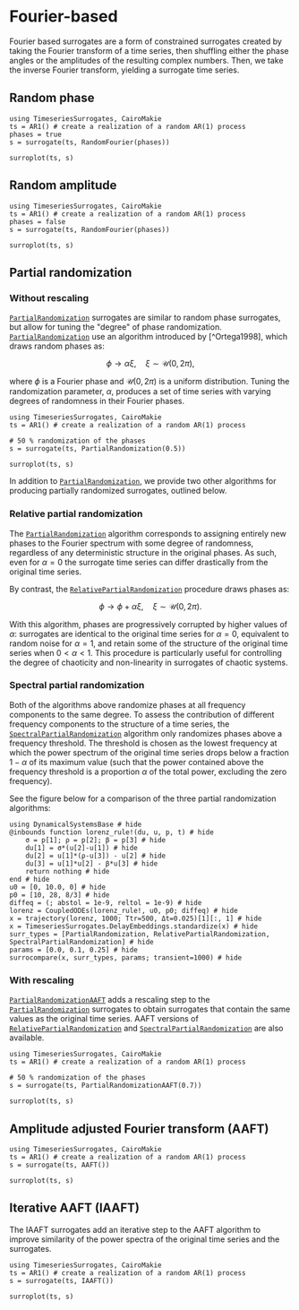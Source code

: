 # Fourier-based

Fourier based surrogates are a form of constrained surrogates created by taking the Fourier
transform of a time series, then shuffling either the phase angles or the amplitudes of the resulting complex numbers. Then, we take the inverse Fourier transform, yielding a surrogate time series.

## Random phase

```@example MAIN
using TimeseriesSurrogates, CairoMakie
ts = AR1() # create a realization of a random AR(1) process
phases = true
s = surrogate(ts, RandomFourier(phases))

surroplot(ts, s)
```

## Random amplitude

```@example MAIN
using TimeseriesSurrogates, CairoMakie
ts = AR1() # create a realization of a random AR(1) process
phases = false
s = surrogate(ts, RandomFourier(phases))

surroplot(ts, s)
```


## Partial randomization

### Without rescaling

[`PartialRandomization`](@ref) surrogates are similar to random phase surrogates, but allow for tuning the "degree" of phase randomization. 
[`PartialRandomization`](@ref) use an algorithm introduced by [^Ortega1998], which draws random phases as:

$$\phi \to \alpha \xi , \quad \xi \sim \mathcal{U}(0, 2\pi),$$

where $\phi$ is a Fourier phase and $\mathcal{U}(0, 2\pi)$ is a uniform distribution.
Tuning the randomization parameter, $\alpha$, produces a set of time series with varying degrees of randomness in their Fourier phases. 

```@example MAIN
using TimeseriesSurrogates, CairoMakie
ts = AR1() # create a realization of a random AR(1) process

# 50 % randomization of the phases
s = surrogate(ts, PartialRandomization(0.5))

surroplot(ts, s)
```

In addition to [`PartialRandomization`](@ref), we provide two other algorithms for producing partially randomized surrogates, outlined below.

### Relative partial randomization

The [`PartialRandomization`](@ref) algorithm corresponds to assigning entirely new phases to the Fourier spectrum with some degree of randomness, regardless of any deterministic structure in the original phases. As such, even for $\alpha = 0$ the surrogate time series can differ drastically from the original time series.

By contrast, the [`RelativePartialRandomization`](@ref) procedure draws phases as:

$$\phi \to \phi + \alpha \xi, \quad \xi \sim \mathcal{U}(0, 2\pi).$$

With this algorithm, phases are progressively corrupted by higher values of $\alpha$: surrogates are identical to the original time series for $\alpha = 0$, equivalent to random noise for $\alpha = 1$, and retain some of the structure of the original time series when $0 < \alpha < 1$. This procedure is particularly useful for controlling the degree of chaoticity and non-linearity in surrogates of chaotic systems.

### Spectral partial randomization

Both of the algorithms above randomize phases at all frequency components to the same degree.
To assess the contribution of different frequency components to the structure of a time series, the [`SpectralPartialRandomization`](@ref) algorithm only randomizes phases above a frequency threshold.
The threshold is chosen as the lowest frequency at which the power spectrum of the original time series drops below a fraction $1-\alpha$ of its maximum value (such that the power contained above the frequency threshold is a proportion $\alpha$ of the total power, excluding the zero frequency).

See the figure below for a comparison of the three partial randomization algorithms:
```@example MAIN
using DynamicalSystemsBase # hide
@inbounds function lorenz_rule!(du, u, p, t) # hide
    σ = p[1]; ρ = p[2]; β = p[3] # hide
    du[1] = σ*(u[2]-u[1]) # hide
    du[2] = u[1]*(ρ-u[3]) - u[2] # hide
    du[3] = u[1]*u[2] - β*u[3] # hide
    return nothing # hide
end # hide
u0 = [0, 10.0, 0] # hide
p0 = [10, 28, 8/3] # hide
diffeq = (; abstol = 1e-9, reltol = 1e-9) # hide
lorenz = CoupledODEs(lorenz_rule!, u0, p0; diffeq) # hide
x = trajectory(lorenz, 1000; Ttr=500, Δt=0.025)[1][:, 1] # hide
x = TimeseriesSurrogates.DelayEmbeddings.standardize(x) # hide
surr_types = [PartialRandomization, RelativePartialRandomization, SpectralPartialRandomization] # hide
params = [0.0, 0.1, 0.25] # hide
surrocompare(x, surr_types, params; transient=1000) # hide
```


### With rescaling

[`PartialRandomizationAAFT`](@ref) adds a rescaling step to the [`PartialRandomization`](@ref) surrogates to obtain surrogates that contain the same values as the original time series. AAFT versions of [`RelativePartialRandomization`](@ref) and [`SpectralPartialRandomization`](@ref) are also available.

```@example MAIN
using TimeseriesSurrogates, CairoMakie
ts = AR1() # create a realization of a random AR(1) process

# 50 % randomization of the phases
s = surrogate(ts, PartialRandomizationAAFT(0.7))

surroplot(ts, s)
```
## Amplitude adjusted Fourier transform (AAFT)


```@example MAIN
using TimeseriesSurrogates, CairoMakie
ts = AR1() # create a realization of a random AR(1) process
s = surrogate(ts, AAFT())

surroplot(ts, s)
```

## Iterative AAFT (IAAFT)

The IAAFT surrogates add an iterative step to the AAFT algorithm to improve similarity
of the power spectra of the original time series and the surrogates.

```@example MAIN
using TimeseriesSurrogates, CairoMakie
ts = AR1() # create a realization of a random AR(1) process
s = surrogate(ts, IAAFT())

surroplot(ts, s)
```
